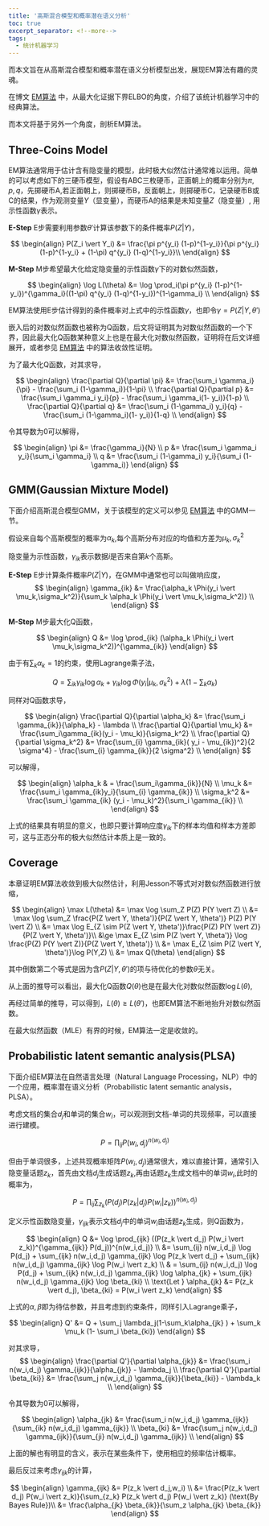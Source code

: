 ```yaml
---
title: '高斯混合模型和概率潜在语义分析'
toc: true
excerpt_separator: <!--more-->
tags:
  - 统计机器学习
---
```




而本文旨在从高斯混合模型和概率潜在语义分析模型出发，展现EM算法有趣的灵魂。

<!--more-->

在博文 [EM算法](https://truenobility303.github.io/EM/) 中，从最大化证据下界ELBO的角度，介绍了该统计机器学习中的经典算法。

而本文将基于另外一个角度，剖析EM算法。


## Three-Coins Model

EM算法通常用于估计含有隐变量的模型，此时极大似然估计通常难以运用。简单的可以考虑如下的三硬币模型，假设有ABC三枚硬币，正面朝上的概率分别为$\pi,p,q$，先掷硬币A,若正面朝上，则掷硬币B，反面朝上，则掷硬币C，记录硬币B或C的结果，作为观测变量$Y$（显变量），而硬币A的结果是未知变量$Z$（隐变量）, 用示性函数$\gamma$表示。



**E-Step** E步需要利用参数$\theta'$计算该参数下的条件概率$P(Z \vert Y)$，


$$
\begin{align}
P(Z_i \vert Y_i)  &= \frac{\pi p^{y_i} (1-p)^{1-y_i}}{\pi p^{y_i} (1-p)^{1-y_i} + (1-\pi) q^{y_i} (1-q)^{1-y_i}}\\ 
\end{align}
$$


**M-Step** M步希望最大化给定隐变量的示性函数$\gamma$下的对数似然函数，


$$
\begin{align}
\log L(\theta) &=  \log \prod_i(\pi p^{y_i} (1-p)^{1-y_i})^{\gamma_i}((1-\pi) q^{y_i} (1-q)^{1-y_i})^{1-\gamma_i}  \\
\end{align}
$$


EM算法使用E步估计得到的条件概率对上式中的示性函数$\gamma$，也即令$\gamma = P(Z \vert Y, \theta')$

嵌入后的对数似然函数也被称为Q函数，后文将证明其为对数似然函数的一个下界，因此最大化Q函数某种意义上也是在最大化对数似然函数，证明将在后文详细展开，或者参见  [EM算法](https://truenobility303.github.io/EM/) 中的算法收敛性证明。

为了最大化Q函数，对其求导，

$$
\begin{align}
\frac{\partial Q}{\partial \pi} &= \frac{\sum_i \gamma_i}{\pi} - \frac{\sum_i (1-\gamma_i)}{1-\pi} \\
\frac{\partial Q}{\partial p} &= \frac{\sum_i \gamma_i y_i}{p} - \frac{\sum_i \gamma_i(1- y_i)}{1-p}  \\ 
\frac{\partial Q}{\partial q} &= \frac{\sum_i (1-\gamma_i) y_i}{q} - \frac{\sum_i (1-\gamma_i)(1- y_i)}{1-q} \\ 
\end{align}
$$




令其导数为0可以解得，


$$
\begin{align}
\pi &= \frac{\gamma_i}{N} \\
p &= \frac{\sum_i \gamma_i y_i}{\sum_i \gamma_i} \\
q &= \frac{\sum_i (1-\gamma_i) y_i}{\sum_i (1-\gamma_i)}
\end{align}
$$




## GMM(Gaussian Mixture Model)



下面介绍高斯混合模型GMM，关于该模型的定义可以参见  [EM算法](https://truenobility303.github.io/EM/) 中的GMM一节。

假设来自每个高斯模型的概率为$\alpha_k$,每个高斯分布对应的均值和方差为$\mu_k,\sigma_k^2$

隐变量为示性函数，$\gamma_{ik}$表示数据$i$是否来自第$k$个高斯。



**E-Step** E步计算条件概率$P(Z \vert Y)$，在GMM中通常也可以叫做响应度，
$$
\begin{align}
\gamma_{ik} &= \frac{\alpha_k \Phi(y_i \vert \mu_k,\sigma_k^2)}{\sum_k \alpha_k \Phi(y_i \vert \mu_k,\sigma_k^2)} \\
\end{align}
$$




**M-Step** M步最大化Q函数，


$$
\begin{align}
Q &= \log \prod_{ik} (\alpha_k \Phi(y_i \vert \mu_k,\sigma_k^2))^{\gamma_{ik}} 
\end{align}
$$


由于有$\sum_k \alpha_k=1$的约束，使用Lagrange乘子法，


$$
Q = \sum_{ik} \gamma_{ik} \log \alpha_k + \gamma_{ik} \log \Phi(y_i \vert \mu_k,\sigma_k^2) + \lambda (1-\sum_k\alpha_k)
$$




同样对Q函数求导，

$$
\begin{align}
\frac{\partial Q}{\partial \alpha_k} &= \frac{\sum_i \gamma_{ik}}{\alpha_k} - \lambda \\
\frac{\partial Q}{\partial \mu_k} &= \frac{\sum_i\gamma_{ik}(y_i - \mu_k)}{\sigma_k^2} \\
\frac{\partial Q}{\partial \sigma_k^2} &= \frac{\sum_{i} \gamma_{ik}( y_i - \mu_{ik})^2}{2 \sigma^4} - \frac{\sum_{i} \gamma_{ik}}{2 \sigma^2} \\
\end{align}
$$




可以解得，


$$
\begin{align}
\alpha_k & = \frac{\sum_i\gamma_{ik}}{N} \\
\mu_k &= \frac{\sum_i \gamma_{ik}y_i}{\sum_{i} \gamma_{ik}} \\
\sigma_k^2 &= \frac{\sum_i \gamma_{ik} (y_i - \mu_k)^2}{\sum_i \gamma_{ik}} \\
\end{align}
$$


上式的结果具有明显的意义，也即只要计算响应度$\gamma_{ik}$下的样本均值和样本方差即可，这与正态分布的极大似然估计本质上是一致的。



## Coverage

本章证明EM算法收敛到极大似然估计，利用Jesson不等式对对数似然函数进行放缩，


$$
\begin{align}
\max L(\theta) &= \max \log \sum_Z P(Z) P(Y \vert Z) \\
&= \max \log \sum_Z \frac{P(Z \vert Y, \theta')}{P(Z \vert Y, \theta')} P(Z) P(Y \vert Z) \\
&= \max \log E_{Z \sim P(Z \vert Y, \theta')}\frac{P(Z) P(Y \vert Z)}{P(Z \vert Y, \theta')}\\
&\ge \max E_{Z \sim P(Z \vert Y, \theta')} \log \frac{P(Z) P(Y \vert Z)}{P(Z \vert Y, \theta')} \\
&= \max  E_{Z \sim P(Z \vert Y, \theta')}\log P(Y,Z) \\
&= \max Q(\theta)
\end{align}
$$

其中倒数第二个等式是因为含$P(Z \vert Y, \theta')$的项与待优化的参数$\theta$无关。

从上面的推导可以看出，最大化Q函数$Q(\theta)$也是在最大化对数似然函数$\log L(\theta)$,

再经过简单的推导，可以得到，$L(\theta) \ge L(\theta')$，也即EM算法不断地抬升对数似然函数。

在最大似然函数（MLE）有界的时候，EM算法一定是收敛的。



## Probabilistic latent semantic analysis(PLSA)



下面介绍EM算法在自然语言处理（Natural Language Processing，NLP）中的一个应用，概率潜在语义分析（Probabilistic latent semantic analysis，PLSA）。

考虑文档的集合$d_j$和单词的集合$w_i$，可以观测到文档-单词的共现频率，可以直接进行建模。


$$
P =  \prod_{ij}P(w_i,d_j)^{n(w_i,d_j)}
$$


但由于单词很多，上述共现概率矩阵$P(w_i,d_j)$通常很大，难以直接计算，通常引入隐变量话题$z_k$，首先由文档$d_j$生成话题$z_k$,再由话题$z_k$生成文档中的单词$w_i$,此时的概率为，


$$
P = \prod_{ij} \sum_{z_k} (P(d_j) P(z_k \vert d_j) P(w_i \vert z_k))^{n(w_i,d_j)}
$$


定义示性函数隐变量，$\gamma_{ijk}$表示文档$d_j$中的单词$w_i$由话题$z_k$生成，则Q函数为，


$$
\begin{align}
Q &= \log \prod_{ijk} ((P(z_k \vert d_j) P(w_i \vert z_k))^{\gamma_{ijk}} P(d_j))^{n(w_i,d_j)} \\
&=  \sum_{ij} n(w_i,d_j) \log P(d_j) + \sum_{ijk} n(w_i,d_j) \gamma_{ijk} \log P(z_k \vert d_j) + \sum_{ijk} n(w_i,d_j) \gamma_{ijk} \log  P(w_i \vert z_k) \\
& = \sum_{ij} n(w_i,d_j) \log P(d_j) + \sum_{ijk} n(w_i,d_j) \gamma_{ijk} \log \alpha_{jk} + \sum_{ijk} n(w_i,d_j) \gamma_{ijk} \log \beta_{ki} \\
\text{Let } \alpha_{jk} &= P(z_k \vert d_j), \beta_{ki} = P(w_i \vert z_k)
\end{align}
$$


上式的$\alpha,\beta$即为待估参数，并且考虑到约束条件，同样引入Lagrange乘子，


$$
\begin{align}
Q' &= Q + \sum_j \lambda_j(1-\sum_k\alpha_{jk} ) + \sum_k \mu_k (1- \sum_i \beta_{ki}) 
\end{align}
$$


对其求导，
$$
\begin{align}
\frac{\partial Q'}{\partial \alpha_{jk}} &= \frac{\sum_i n(w_i,d_j) \gamma_{ijk}}{\alpha_{jk}} - \lambda_j \\
\frac{\partial Q'}{\partial \beta_{ki}} &= \frac{\sum_j n(w_i,d_j) \gamma_{ijk}}{\beta_{ki}} - \lambda_k \\ 
\end{align}
$$


令其导数为0可以解得，


$$
\begin{align}
\alpha_{jk} &= \frac{\sum_i n(w_i,d_j) \gamma_{ijk}}{\sum_{ik} n(w_i,d_j) \gamma_{ijk}} \\
\beta_{ki} &=  \frac{\sum_j n(w_i,d_j) \gamma_{ijk}}{\sum_{ji} n(w_i,d_j) \gamma_{ijk}} \\ 
\end{align}
$$


上面的解也有明显的含义，表示在某些条件下，使用相应的频率估计概率。



最后反过来考虑$\gamma_{ijk}$的计算，


$$
\begin{align}
\gamma_{ijk} &=  P(z_k \vert d_j,w_i) \\
&= \frac{P(z_k \vert d_j) P(w_i \vert z_k)}{\sum_{z_k} P(z_k \vert d_j) P(w_i \vert z_k)} (\text{By Bayes Rule})\\
&= \frac{\alpha_{jk} \beta_{ik}}{\sum_z \alpha_{jk} \beta_{ik}}
\end{align}
$$
